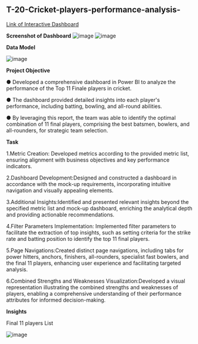 ## T-20-Cricket-players-performance-analysis-

[Link of Interactive Dashboard](https://app.powerbi.com/groups/me/reports/6325398b-e80a-4516-a65e-41c8d9992729/ReportSection3a8cb23b814911c94608?experience=power-bi)

**Screenshot of Dashboard**
![image](https://github.com/prajaktasarwade/T-20-Cricket-players-performance-analysis-/assets/25735962/8d8ceaa4-79a3-4d14-8ab9-75e77edf2757)
![image](https://github.com/prajaktasarwade/T-20-Cricket-players-performance-analysis-/assets/25735962/53b8988b-0d92-447f-96e6-7ad4ff64c9ee)







**Data Model**

![image](https://github.com/prajaktasarwade/T-20-Cricket-players-performance-analysis-/assets/25735962/43759c41-d3d2-4865-9d98-221660250bf6)


**Project Objective** 


●	Developed a comprehensive dashboard in Power BI to analyze the performance of the Top 11 Finale players in cricket.

●	 The dashboard provided detailed insights into each player's performance, including batting, bowling, and all-round abilities. 

●	By leveraging this report, the team was able to identify the optimal combination of 11 final players, comprising the best batsmen, bowlers, and all-rounders, for strategic team selection.


**Task**

1.Metric Creation: Developed metrics according to the provided metric list, ensuring alignment with business objectives and key performance indicators.

2.Dashboard Development:Designed and constructed a dashboard in accordance with the mock-up requirements, incorporating intuitive navigation and visually appealing elements.

3.Additional Insights:Identified and presented relevant insights beyond the specified metric list and mock-up dashboard, enriching the analytical depth and providing actionable recommendations.

4.Filter Parameters Implementation: Implemented filter parameters to facilitate the extraction of top insights, such as setting criteria for the strike rate and batting position to identify the top 11 final players.

5.Page Navigations:Created distinct page navigations, including tabs for power hitters, anchors, finishers, all-rounders, specialist fast bowlers, and the final 11 players, enhancing user experience and facilitating targeted analysis.

6.Combined Strengths and Weaknesses Visualization:Developed a visual representation illustrating the combined strengths and weaknesses of players, enabling a comprehensive understanding of their performance attributes for informed decision-making.

**Insights**


Final 11 players List


![image](https://github.com/prajaktasarwade/T-20-Cricket-players-performance-analysis-/assets/25735962/fe4d3776-2945-4f98-ad93-5fb1dcdc6773)






